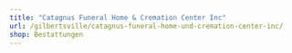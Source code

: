 ```yaml
---
title: "Catagnus Funeral Home & Cremation Center Inc"
url: /gilbertsville/catagnus-funeral-home-und-cremation-center-inc/
shop: Bestattungen
---
```

